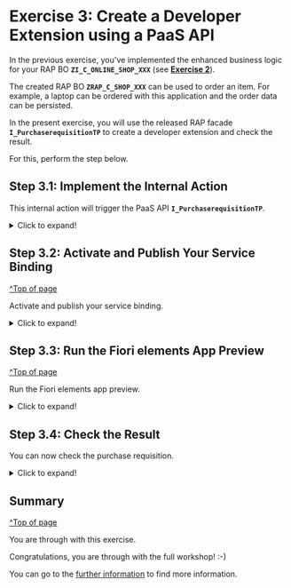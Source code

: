# Exercise 3: Create a Developer Extension using a PaaS API

In the previous exercise, you've implemented the enhanced business logic for your RAP BO **`ZI_C_ONLINE_SHOP_XXX`** (see **[Exercise 2](../ex2)**).

The created RAP BO **`ZRAP_C_SHOP_XXX`** can be used to order an item. For example, a laptop can be ordered with this application and the order data can be persisted.

In the present exercise, you will use the released RAP facade **`I_PurchaserequisitionTP`** to create a developer extension and check the result.

For this, perform the step below.

## Step 3.1: Implement the Internal Action

This internal action will trigger the PaaS API **`I_PurchaserequisitionTP`**.

<details>
  <summary>Click to expand!</summary>

1. In the behavior projection  **`ZI_C_ONLINE_SHOP_XXX`**, right-click on the internal action **`create_pr`**. 
    
    This will show a popup to create a implementation for the **`create_pr`** in the behavior implementation class.
    
    Confirm the dialog.

2. Copy and paste the following code snippet in the implementation for method **`create_pr`**.

    Replace in line  **`zbp_i_online_shop_xxx=>cv_pr_mapped = ls_pr_mapped`**, your own implementation class
    ```ABAP
      METHOD create_pr.

        IF keys IS NOT INITIAL.
         MODIFY ENTITIES OF i_purchaserequisitiontp
     ENTITY purchaserequisition
        CREATE FIELDS ( purchaserequisitiontype )
        WITH VALUE #(  ( %cid                    = 'My%CID_1'
                         purchaserequisitiontype = 'NB' ) )

       CREATE BY \_purchaserequisitionitem
       FIELDS ( plant
                purchaserequisitionitemtext
                accountassignmentcategory
                requestedquantity
                baseunit
                purchaserequisitionprice
                purreqnitemcurrency
                materialgroup
                purchasinggroup
                purchasingorganization
                    )
       WITH VALUE #(
                     (    %cid_ref = 'My%CID_1'
                          %target = VALUE #(
                                        (     %cid                            = 'My%ItemCID_1'
                                              plant                           = '1010'
                                              purchaserequisitionitemtext     = 'created from PAAS API XXX'
                                                accountassignmentcategory     = 'U'
                                              requestedquantity               = '8.00'
                                              baseunit                        = 'EA'
                                              purchaserequisitionprice        = '10.00'
                                              purreqnitemcurrency             = 'EUR'
                                              materialgroup                   = 'A001'
                                              purchasinggroup                 = '001'
                                              purchasingorganization          = '1010'

                                              )
                                           )
                      )
                    )
     ENTITY purchaserequisitionitem

     CREATE BY \_purchasereqnacctassgmt
        FIELDS ( CostCenter
                 GLAccount
                 Quantity
                 BaseUnit )
        WITH VALUE #( (   %cid_ref = 'My%ItemCID_1'
                          %target  = VALUE #( ( %cid         = 'My%AccntCID_1'
                                                CostCenter   = 'JMW-COST'
                                                GLAccount    = '0000400000' ) ) ) )
     CREATE BY \_purchasereqnitemtext
       FIELDS ( plainlongtext )
       WITH VALUE #(  (   %cid_ref = 'My%ItemCID_1'
                         %target  = VALUE #( ( %cid          = 'My%TextCID_1'
                                              textobjecttype = 'B01'
                                             language        = 'E'
                                              plainlongtext  = 'item text created from PAAS API XXX'
                                            ) ( %cid         = 'My%TextCID_2'
                                              textobjecttype = 'B02'
                                              language       = 'E'
                                              plainlongtext  = 'item2 text created from PAAS API XXX'
                                            ) )
                  )   )
              REPORTED DATA(ls_pr_reported)
              MAPPED DATA(ls_pr_mapped)
              FAILED DATA(ls_pr_failed).
          zbp_i_online_shop_xxx=>cv_pr_mapped = ls_pr_mapped.
        ENDIF.
      ENDMETHOD.
    ```

3. Save and activate the object.

</details>

## Step 3.2: Activate and Publish Your Service Binding
[^Top of page](#)

Activate and publish your service binding.

<details>
  <summary>Click to expand!</summary>
 
1.	Right-click your service binding **`ZSB_SHOP_XXX`** and select **Activate**.
 
    ![Activate](images/checkresults1.png)
 
2.	Click **Publish** to publish your service binding.

    ![Publish](images/Checkresults2.png)

</details>
 
## Step 3.3: Run the Fiori elements App Preview
[^Top of page](#)

Run the Fiori elements app preview.

<details>
  <summary>Click to expand!</summary>
  
1.	Select the entity **`online_shop`** in your service binding and click **Preview** to start the Fiori elements app preview.
    
    ![Open fiori elements preview](images/Checkresults3.png)

2.	Click **Create** to create a new entry.
    
    ![click Create](images/checkresults4.png)
  
3.	Enter an **id** and **date**, and click **Create**.
    
    ![click create](images/cr5.png)
    
4.	Check the result.
    
    ![Check results](images/cr6.png)

</details>

## Step 3.4: Check the Result

You can now check the purchase requisition.

<details>
  <summary>Click to expand!</summary>
 
1.	In the **Project Explorer**, select your system, and right-click on **Properties**.

    ![Properties](images/cr7.png)

2.	Select **ABAP Development**, copy the system URL without _-api_, paste it in a browser, and log in with your ABAP user credentials.
    
    ![Log in](images/cr8.png)
  
3.	Select the **Manage Purchase Requisitions** tile.
    
    ![Select tile](images/cr9.png)
    
4.	Click **Go**.

    ![Go](images/cr10.png)
    
5.	Select your purchase requisition.

    ![Select purchase requisition](images/cr11.png)
    
6.	Check your purchase requisition item and select it.   
    Your group ID should appear here instead of **`XXX`**.

    ![Check](images/cr12.png)
    
7.	Select **Notes** and check your item text.   
    Your ID should appear here instead of **`XXX`**.  

    ![Notes](images/cr13.png)
    
8.	Check your item note.     
    Your ID should appear here instead of **`XXX`**.
 
    ![Check](images/cr14.png)

</details>

 ## Summary
[^Top of page](#)

You are through with this exercise.

Congratulations, you are through with the full workshop! :-)

You can go to the [further information](../../README.md/further-information) to find more information. 


